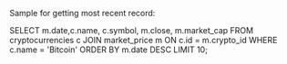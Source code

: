 Sample for getting most recent record:

SELECT m.date,c.name, c.symbol, m.close, m.market_cap
FROM cryptocurrencies c
JOIN market_price m ON c.id = m.crypto_id
WHERE c.name = 'Bitcoin'
ORDER BY m.date DESC
LIMIT 10;
